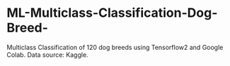 # ML-Multiclass-Classification-Dog-Breed-
Multiclass Classification of 120 dog breeds using Tensorflow2 and Google Colab. Data source: Kaggle.
